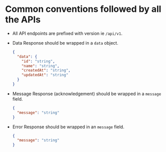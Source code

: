 # Common conventions followed by all the APIs

- All API endpoints are prefixed with version ie `/api/v1`.

- Data Response should be wrapped in a `data` object.

  ```json
  {
    "data": {
      "id": "string",
      "name": "string",
      "createdAt": "string",
      "updatedAt": "string"
    }
  }
  ```

- Message Response (acknowledgement) should be wrapped in a `message` field.

  ```json
  {
    "message": "string"
  }
  ```

- Error Response should be wrapped in an `message` field.

  ```json
  {
    "message": "string"
  }
  ```
